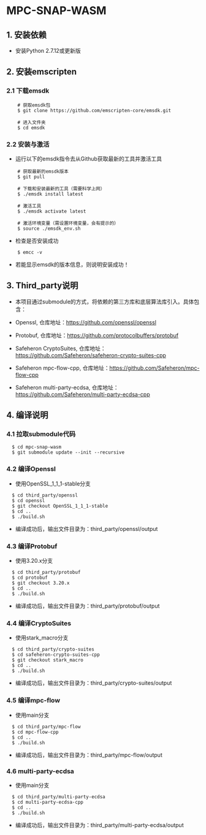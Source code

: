 # MPC-SNAP-WASM

## 1. 安装依赖

- 安装Python 2.7.12或更新版

## 2. 安装emscripten

### 2.1 下载emsdk

```
    # 获取emsdk包
    $ git clone https://github.com/emscripten-core/emsdk.git
 
    # 进入文件夹
    $ cd emsdk
```

### 2.2 安装与激活

- 运行以下的emsdk指令去从Github获取最新的工具并激活工具

```
    # 获取最新的emsdk版本
    $ git pull
 
    # 下载和安装最新的工具（需要科学上网）
    $ ./emsdk install latest
 
    # 激活工具
    $ ./emsdk activate latest
 
    # 激活环境变量（需设置环境变量，会有提示的）
    $ source ./emsdk_env.sh
```
- 检查是否安装成功

```
    $ emcc -v
```
- 若能显示emsdk的版本信息，则说明安装成功！

## 3. Third_party说明

- 本项目通过submodule的方式，将依赖的第三方库和底层算法库引入。具体包含：

 - Openssl, 仓库地址：https://github.com/openssl/openssl
 - Protobuf, 仓库地址：https://github.com/protocolbuffers/protobuf
 - Safeheron CryptoSuites, 仓库地址：https://github.com/Safeheron/safeheron-crypto-suites-cpp
 - Safeheron mpc-flow-cpp, 仓库地址：https://github.com/Safeheron/mpc-flow-cpp
 - Safeheron multi-party-ecdsa, 仓库地址：https://github.com/Safeheron/multi-party-ecdsa-cpp

## 4. 编译说明

### 4.1 拉取submodule代码

```
  $ cd mpc-snap-wasm
  $ git submodule update --init --recursive
```

### 4.2 编译Openssl

- 使用OpenSSL_1_1_1-stable分支

```
  $ cd third_party/openssl
  $ cd openssl
  $ git checkout OpenSSL_1_1_1-stable
  $ cd ..
  $ ./build.sh
```
- 编译成功后，输出文件目录为：third_party/openssl/output

### 4.3 编译Protobuf

- 使用3.20.x分支

```
  $ cd third_party/protobuf
  $ cd protobuf
  $ git checkout 3.20.x
  $ cd ..
  $ ./build.sh
```
- 编译成功后，输出文件目录为：third_party/protobuf/output

### 4.4 编译CryptoSuites

- 使用stark_macro分支

```
  $ cd third_party/crypto-suites
  $ cd safeheron-crypto-suites-cpp
  $ git checkout stark_macro
  $ cd ..
  $ ./build.sh
```
- 编译成功后，输出文件目录为：third_party/crypto-suites/output

### 4.5 编译mpc-flow

- 使用main分支

```
  $ cd third_party/mpc-flow
  $ cd mpc-flow-cpp
  $ cd ..
  $ ./build.sh
```
- 编译成功后，输出文件目录为：third_party/mpc-flow/output

### 4.6 multi-party-ecdsa

- 使用main分支

```
  $ cd third_party/multi-party-ecdsa
  $ cd multi-party-ecdsa-cpp
  $ cd ..
  $ ./build.sh
```
- 编译成功后，输出文件目录为：third_party/multi-party-ecdsa/output